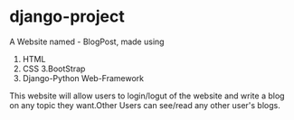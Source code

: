 # django-project
A Website named - BlogPost, made using 
1. HTML
2. CSS
3.BootStrap
4. Django-Python Web-Framework


This website will allow users to login/logut of the website and write a blog on any topic they want.Other Users can see/read any other user's blogs.
